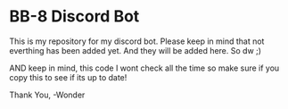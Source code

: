 # BB-8 Discord Bot
This is my repository for my discord bot. Please keep in mind that not everthing has been added yet. And they will be added here. So dw ;)




AND keep in mind, this code I wont check all the time so make sure if you copy this to see if its up to date!

Thank You,
-Wonder
